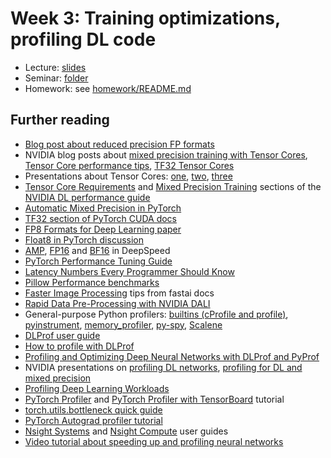 # Week 3: Training optimizations, profiling DL code

* Lecture: [slides](./lecture.pdf)
* Seminar: [folder](./seminar)
* Homework: see [homework/README.md](homework/README.md)

## Further reading
* [Blog post about reduced precision FP formats](https://moocaholic.medium.com/fp64-fp32-fp16-bfloat16-tf32-and-other-members-of-the-zoo-a1ca7897d407)
* NVIDIA blog posts about [mixed precision training with Tensor Cores](https://developer.nvidia.com/blog/video-mixed-precision-techniques-tensor-cores-deep-learning/), [Tensor Core performance tips](https://developer.nvidia.com/blog/optimizing-gpu-performance-tensor-cores/), [TF32 Tensor Cores](https://developer.nvidia.com/blog/accelerating-ai-training-with-tf32-tensor-cores/)
* Presentations about Tensor Cores: [one](https://developer.download.nvidia.com/video/gputechconf/gtc/2019/presentation/s9926-tensor-core-performance-the-ultimate-guide.pdf), [two](https://developer.download.nvidia.com/video/gputechconf/gtc/2020/presentations/s21929-tensor-core-performance-on-nvidia-gpus-the-ultimate-guide.pdf), [three](https://nvlabs.github.io/eccv2020-mixed-precision-tutorial/files/dusan_stosic-training-neural-networks-with-tensor-cores.pdf)
* [Tensor Core Requirements](https://docs.nvidia.com/deeplearning/performance/dl-performance-matrix-multiplication/index.html#requirements-tc) and [Mixed Precision Training](https://docs.nvidia.com/deeplearning/performance/mixed-precision-training/index.html#mptrain) sections of the [NVIDIA DL performance guide](https://docs.nvidia.com/deeplearning/performance/index.html)
* [Automatic Mixed Precision in PyTorch](https://pytorch.org/docs/stable/amp.html)
* [TF32 section of PyTorch CUDA docs](https://pytorch.org/docs/stable/notes/cuda.html#tensorfloat-32-tf32-on-ampere-devices)
* [FP8 Formats for Deep Learning paper](https://arxiv.org/abs/2209.05433)
* [Float8 in PyTorch discussion](https://dev-discuss.pytorch.org/t/float8-in-pytorch-1-x/1815)
* [AMP](https://www.deepspeed.ai/docs/config-json/#automatic-mixed-precision-amp-training-options), [FP16](https://www.deepspeed.ai/docs/config-json/#fp16-training-options) and [BF16](https://www.deepspeed.ai/docs/config-json/#bfloat16-training-options) in DeepSpeed
* [PyTorch Performance Tuning Guide](https://pytorch.org/tutorials/recipes/recipes/tuning_guide.html#)
* [Latency Numbers Every Programmer Should Know](https://colin-scott.github.io/personal_website/research/interactive_latency.html)
* [Pillow Performance benchmarks](https://python-pillow.org/pillow-perf/)
* [Faster Image Processing](https://fastai1.fast.ai/performance.html#faster-image-processing) tips from fastai docs
* [Rapid Data Pre-Processing with NVIDIA DALI](https://developer.nvidia.com/blog/rapid-data-pre-processing-with-nvidia-dali/)
* General-purpose Python profilers: [builtins (cProfile and profile)](https://docs.python.org/3/library/profile.html), [pyinstrument](https://github.com/joerick/pyinstrument), [memory_profiler](https://github.com/pythonprofilers/memory_profiler), [py-spy](https://github.com/benfred/py-spy), [Scalene](https://github.com/plasma-umass/scalene)
* [DLProf user guide](https://docs.nvidia.com/deeplearning/frameworks/dlprof-user-guide/index.html)
* [How to profile with DLProf](https://tigress-web.princeton.edu/~jdh4/how_to_profile_with_dlprof_may_2021.pdf)
* [Profiling and Optimizing Deep Neural Networks with DLProf and PyProf](https://developer.nvidia.com/blog/profiling-and-optimizing-deep-neural-networks-with-dlprof-and-pyprof/)
* NVIDIA presentations on [profiling DL networks](https://developer.download.nvidia.com/video/gputechconf/gtc/2019/presentation/s9339-profiling-deep-learning-networks.pdf), [profiling for DL and mixed precision](https://on-demand.gputechconf.com/gtc-cn/2019/pdf/CN9620/presentation.pdf)
* [Profiling Deep Learning Workloads](https://extremecomputingtraining.anl.gov/files/2020/08/ATPESC-2020-Track-8-Talk-7-Emani-ProfilingDLWorkloads.pdf)
* [PyTorch Profiler](https://pytorch.org/tutorials/recipes/recipes/profiler_recipe.html) and [PyTorch Profiler with TensorBoard](https://pytorch.org/tutorials/intermediate/tensorboard_profiler_tutorial.html) tutorial
* [torch.utils.bottleneck quick guide](https://pytorch.org/docs/stable/bottleneck.html)
* [PyTorch Autograd profiler tutorial](https://pytorch.org/tutorials/beginner/profiler.html)
* [Nsight Systems](https://docs.nvidia.com/nsight-systems/UserGuide/index.html) and [Nsight Compute](https://docs.nvidia.com/nsight-compute/2022.1/index.html) user guides
* [Video tutorial about speeding up and profiling neural networks](https://www.youtube.com/watch?v=ySGIaOb_RDY)
